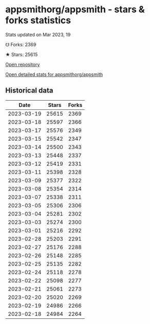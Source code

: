 # appsmithorg/appsmith - stars & forks statistics

Stats updated on Mar 2023, 19

☋ Forks: 2369

★ Stars: 25615

[Open repository](https://github.com/appsmithorg/appsmith)

[Open detailed stats for appsmithorg/appsmith](https://reviewgithub.com/rep/appsmithorg/appsmith)

## Historical data
| Date | Stars | Forks |
|------|-------|-------|
| 2023-03-19 | 25615 | 2369 | 
| 2023-03-18 | 25597 | 2366 | 
| 2023-03-17 | 25576 | 2349 | 
| 2023-03-15 | 25542 | 2347 | 
| 2023-03-14 | 25500 | 2343 | 
| 2023-03-13 | 25448 | 2337 | 
| 2023-03-12 | 25419 | 2331 | 
| 2023-03-11 | 25398 | 2328 | 
| 2023-03-09 | 25377 | 2322 | 
| 2023-03-08 | 25354 | 2314 | 
| 2023-03-07 | 25338 | 2311 | 
| 2023-03-05 | 25306 | 2306 | 
| 2023-03-04 | 25281 | 2302 | 
| 2023-03-03 | 25274 | 2300 | 
| 2023-03-01 | 25216 | 2292 | 
| 2023-02-28 | 25203 | 2291 | 
| 2023-02-27 | 25176 | 2288 | 
| 2023-02-26 | 25148 | 2285 | 
| 2023-02-25 | 25135 | 2282 | 
| 2023-02-24 | 25118 | 2278 | 
| 2023-02-22 | 25098 | 2277 | 
| 2023-02-21 | 25061 | 2273 | 
| 2023-02-20 | 25020 | 2269 | 
| 2023-02-19 | 24986 | 2266 | 
| 2023-02-18 | 24984 | 2264 | 

